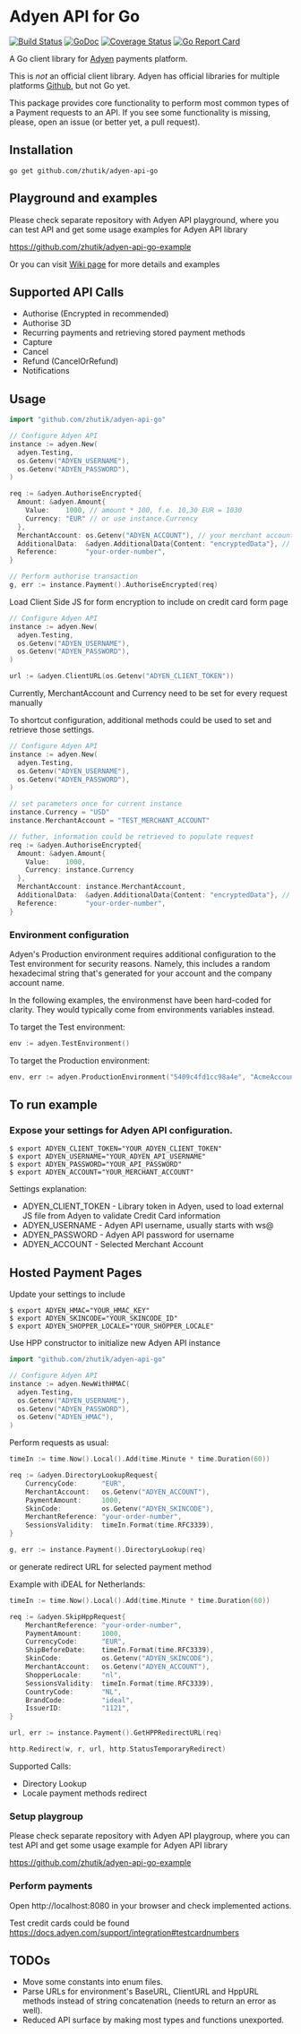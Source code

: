 # Adyen API for Go

[![Build Status](https://travis-ci.org/zhutik/adyen-api-go.png)](https://travis-ci.org/zhutik/adyen-api-go)
[![GoDoc](http://godoc.org/github.com/zhutik/adyen-api-go?status.png)](http://godoc.org/github.com/zhutik/adyen-api-go)
[![Coverage Status](https://coveralls.io/repos/github/zhutik/adyen-api-go/badge.svg)](https://coveralls.io/github/zhutik/adyen-api-go)
[![Go Report Card](https://goreportcard.com/badge/github.com/zhutik/adyen-api-go)](https://goreportcard.com/report/github.com/zhutik/adyen-api-go)

A Go client library for [Adyen](https://www.adyen.com/en/) payments platform.

This is *not* an official client library. Adyen has official libraries for multiple platforms [Github](https://github.com/adyen/), but not Go yet.

This package provides core functionality to perform most common types of a Payment requests to an API. 
If you see some functionality is missing, please, open an issue (or better yet, a pull request).

## Installation

```
go get github.com/zhutik/adyen-api-go
```

## Playground and examples

Please check separate repository with Adyen API playground, where you can test API
and get some usage examples for Adyen API library

https://github.com/zhutik/adyen-api-go-example

Or you can visit [Wiki page](https://github.com/zhutik/adyen-api-go/wiki) for more details and examples

## Supported API Calls

* Authorise (Encrypted in recommended)
* Authorise 3D
* Recurring payments and retrieving stored payment methods
* Capture
* Cancel
* Refund (CancelOrRefund)
* Notifications

## Usage

```go
import "github.com/zhutik/adyen-api-go"

// Configure Adyen API
instance := adyen.New(
  adyen.Testing,
  os.Getenv("ADYEN_USERNAME"),
  os.Getenv("ADYEN_PASSWORD"),
)

req := &adyen.AuthoriseEncrypted{
  Amount: &adyen.Amount{
    Value:    1000, // amount * 100, f.e. 10,30 EUR = 1030
    Currency: "EUR" // or use instance.Currency
  },
  MerchantAccount: os.Getenv("ADYEN_ACCOUNT"), // your merchant account in Adyen
  AdditionalData:  &adyen.AdditionalData{Content: "encryptedData"}, // encrypted data from a form
  Reference:       "your-order-number",
}

// Perform authorise transaction
g, err := instance.Payment().AuthoriseEncrypted(req)

```

Load Client Side JS for form encryption to include on credit card form page

```go
// Configure Adyen API
instance := adyen.New(
  adyen.Testing,
  os.Getenv("ADYEN_USERNAME"),
  os.Getenv("ADYEN_PASSWORD"),
)

url := &adyen.ClientURL(os.Getenv("ADYEN_CLIENT_TOKEN"))
```

Currently, MerchantAccount and Currency need to be set for every request manually

To shortcut configuration, additional methods could be used to set and retrieve those settings.

```go
// Configure Adyen API
instance := adyen.New(
  adyen.Testing,
  os.Getenv("ADYEN_USERNAME"),
  os.Getenv("ADYEN_PASSWORD"),
)

// set parameters once for current instance
instance.Currency = "USD"
instance.MerchantAccount = "TEST_MERCHANT_ACCOUNT"

// futher, information could be retrieved to populate request 
req := &adyen.AuthoriseEncrypted{
  Amount: &adyen.Amount{
    Value:    1000,
    Currency: instance.Currency
  },
  MerchantAccount: instance.MerchantAccount,
  AdditionalData:  &adyen.AdditionalData{Content: "encryptedData"}, // encrypted data from a form
  Reference:       "your-order-number",
}
```

### Environment configuration

Adyen's Production environment requires additional configuration to the Test environment for security reasons.  Namely, this includes a random hexadecimal string that's generated for your account and the company account name.

In the following examples, the environmenst have been hard-coded for clarity.  They would typically come from environments variables instead.

To target the Test environment:

``` go
env := adyen.TestEnvironment()
```

To target the Production environment:

``` go
env, err := adyen.ProductionEnvironment("5409c4fd1cc98a4e", "AcmeAccount123")
```

## To run example

### Expose your settings for Adyen API configuration.

```
$ export ADYEN_CLIENT_TOKEN="YOUR_ADYEN_CLIENT_TOKEN"
$ export ADYEN_USERNAME="YOUR_ADYEN_API_USERNAME"
$ export ADYEN_PASSWORD="YOUR_API_PASSWORD"
$ export ADYEN_ACCOUNT="YOUR_MERCHANT_ACCOUNT"
```

Settings explanation:
* ADYEN_CLIENT_TOKEN - Library token in Adyen, used to load external JS file from Adyen to validate Credit Card information
* ADYEN_USERNAME - Adyen API username, usually starts with ws@
* ADYEN_PASSWORD - Adyen API password for username
* ADYEN_ACCOUNT - Selected Merchant Account

## Hosted Payment Pages

Update your settings to include

```
$ export ADYEN_HMAC="YOUR_HMAC_KEY"
$ export ADYEN_SKINCODE="YOUR_SKINCODE_ID"
$ export ADYEN_SHOPPER_LOCALE="YOUR_SHOPPER_LOCALE"
```

Use HPP constructor to initialize new Adyen API instance

```go
import "github.com/zhutik/adyen-api-go"

// Configure Adyen API
instance := adyen.NewWithHMAC(
  adyen.Testing,
  os.Getenv("ADYEN_USERNAME"),
  os.Getenv("ADYEN_PASSWORD"),
  os.Getenv("ADYEN_HMAC"),
)

```

Perform requests as usual:

```go
timeIn := time.Now().Local().Add(time.Minute * time.Duration(60))

req := &adyen.DirectoryLookupRequest{
    CurrencyCode:      "EUR",
    MerchantAccount:   os.Getenv("ADYEN_ACCOUNT"),
    PaymentAmount:     1000,
    SkinCode:          os.Getenv("ADYEN_SKINCODE"),
    MerchantReference: "your-order-number",
    SessionsValidity:  timeIn.Format(time.RFC3339),
}

g, err := instance.Payment().DirectoryLookup(req)

```

or generate redirect URL for selected payment method

Example with iDEAL for Netherlands:

```go
timeIn := time.Now().Local().Add(time.Minute * time.Duration(60))

req := &adyen.SkipHppRequest{
    MerchantReference: "your-order-number",
    PaymentAmount:     1000,
    CurrencyCode:      "EUR",
    ShipBeforeDate:    timeIn.Format(time.RFC3339),
    SkinCode:          os.Getenv("ADYEN_SKINCODE"),
    MerchantAccount:   os.Getenv("ADYEN_ACCOUNT"),
    ShopperLocale:     "nl",
    SessionsValidity:  timeIn.Format(time.RFC3339),
    CountryCode:       "NL",
    BrandCode:         "ideal",
    IssuerID:          "1121",
}

url, err := instance.Payment().GetHPPRedirectURL(req)

http.Redirect(w, r, url, http.StatusTemporaryRedirect)
```

Supported Calls:
* Directory Lookup
* Locale payment methods redirect

### Setup playgroup

Please check separate repository with Adyen API playgroup, where you can test API
and get some usage example for Adyen API library

https://github.com/zhutik/adyen-api-go-example

### Perform payments

Open http://localhost:8080 in your browser and check implemented actions.

Test credit cards could be found https://docs.adyen.com/support/integration#testcardnumbers

## TODOs

* Move some constants into enum files.
* Parse URLs for environment's BaseURL, ClientURL and HppURL methods instead of string concatenation (needs to return an error as well).
* Reduced API surface by making most types and functions unexported.

